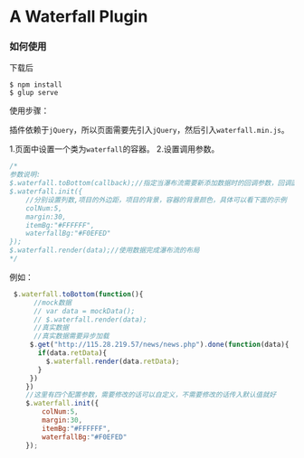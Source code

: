 # A Waterfall Plugin
### 如何使用
下载后

```
$ npm install
$ glup serve
```
使用步骤：

插件依赖于`jQuery`，所以页面需要先引入`jQuery`，然后引入`waterfall.min.js`。

1.页面中设置一个类为`waterfall`的容器。
2.设置调用参数。
```javascript
/*
参数说明:
$.waterfall.toBottom(callback);//指定当瀑布流需要新添加数据时的回调参数，回调函数应该完成数据获取和渲染工作。
$.waterfall.init({
    //分别设置列数,项目的外边距，项目的背景，容器的背景颜色，具体可以看下面的示例
    colNum:5,
    margin:30,
    itemBg:"#FFFFFF",
    waterfallBg:"#F0EFED"
});
$.waterfall.render(data);//使用数据完成瀑布流的布局
*/
```

例如：

```javascript
 $.waterfall.toBottom(function(){
      //mock数据
      // var data = mockData();
      // $.waterfall.render(data);
      //真实数据
      //真实数据需要异步加载
     $.get("http://115.28.219.57/news/news.php").done(function(data){
       if(data.retData){
         $.waterfall.render(data.retData);
       }
     })
    })
    //这里有四个配置参数，需要修改的话可以自定义，不需要修改的话传入默认值就好
    $.waterfall.init({
        colNum:5,
        margin:30,
        itemBg:"#FFFFFF",
        waterfallBg:"#F0EFED"
    });
```
